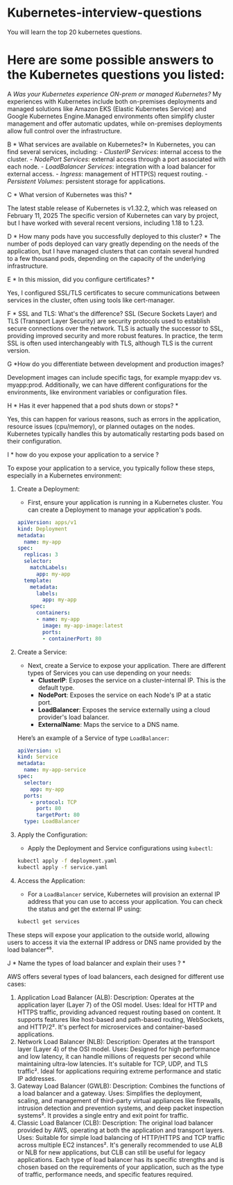 # Kubernetes-interview-questions
You will learn the top 20 kubernetes questions.
# Here are some possible answers to the Kubernetes questions you listed:
A *Was your Kubernetes experience ON-prem or managed Kubernetes?*
 My experiences with Kubernetes include both on-premises deployments and managed solutions like Amazon EKS (Elastic Kubernetes Service) and Google Kubernetes Engine.Managed environments often simplify cluster management and offer automatic updates, while on-premises deployments allow full control over the infrastructure.

B * What services are available on Kubernetes?*
In Kubernetes, you can find several services, including: - *ClusterIP Services*: internal access to the cluster. - *NodePort Services*: external access through a port associated with each node. - *LoadBalancer Services*: integration with a load balancer for external access. - *Ingress*: management of HTTP(S) request routing. - *Persistent Volumes*: persistent storage for applications.

 C *  What version of Kubernetes was this? *

 The latest stable release of Kubernetes is v1.32.2, which was released on February 11, 2025
 The specific version of Kubernetes can vary by project, but I have worked with several recent
versions, including 1.18 to 1.23.

D *  How many pods have you successfully deployed to this cluster? *
The number of pods deployed can vary greatly depending on the needs of the application,
but I have managed clusters that can contain several hundred to a few thousand pods,
depending on the capacity of the underlying infrastructure.

E *  In this mission, did you configure certificates? *

Yes, I configured SSL/TLS certificates to secure communications between services
in the cluster, often using tools like cert-manager.

F *  SSL and TLS: What's the difference?
SSL (Secure Sockets Layer) and TLS (Transport Layer Security) are security protocols
used to establish secure connections over the network. TLS is actually the successor to SSL,
providing improved security and more robust features. In practice, the term SSL
is often used interchangeably with TLS, although TLS is the current version.

G *How do you differentiate between development and production images?

Development images can include specific tags, for example myapp:dev
vs. myapp:prod. Additionally, we can have different configurations for the
environments, like environment variables or configuration files.

H * Has it ever happened that a pod shuts down or stops? *

Yes, this can happen for various reasons, such as errors in the application,
resource issues (cpu/memory), or planned outages on the nodes. Kubernetes typically handles this by automatically restarting pods based on
their configuration.

I * how  do you expose your  application to a service ?

To expose your application to a service, you typically follow these steps, especially in a Kubernetes environment:

1. Create a Deployment:
   - First, ensure your application is running in a Kubernetes cluster. You can create a Deployment to manage your application's pods.
   ```yaml
   apiVersion: apps/v1
   kind: Deployment
   metadata:
     name: my-app
   spec:
     replicas: 3
     selector:
       matchLabels:
         app: my-app
     template:
       metadata:
         labels:
           app: my-app
       spec:
         containers:
         - name: my-app
           image: my-app-image:latest
           ports:
           - containerPort: 80
   ```

2. Create a Service:
   - Next, create a Service to expose your application. There are different types of Services you can use depending on your needs:
     - **ClusterIP**: Exposes the service on a cluster-internal IP. This is the default type.
     - **NodePort**: Exposes the service on each Node's IP at a static port.
     - **LoadBalancer**: Exposes the service externally using a cloud provider's load balancer.
     - **ExternalName**: Maps the service to a DNS name.

   Here’s an example of a Service of type `LoadBalancer`:
   ```yaml
   apiVersion: v1
   kind: Service
   metadata:
     name: my-app-service
   spec:
     selector:
       app: my-app
     ports:
       - protocol: TCP
         port: 80
         targetPort: 80
     type: LoadBalancer
   ```

3. Apply the Configuration:
   - Apply the Deployment and Service configurations using `kubectl`:
   ```sh
   kubectl apply -f deployment.yaml
   kubectl apply -f service.yaml
   ```

4. Access the Application:
   - For a `LoadBalancer` service, Kubernetes will provision an external IP address that you can use to access your application. You can check the status and get the external IP using:
   ```sh
   kubectl get services
   ```

These steps will expose your application to the outside world, allowing users to access it via the external IP address or DNS name provided by the load balancer⁴⁵.


J * Name the types of load balancer and explain their uses ? *

AWS offers several types of load balancers, each designed for different use cases:
1. Application Load Balancer (ALB):
   Description: Operates at the application layer (Layer 7) of the OSI model.
   Uses: Ideal for HTTP and HTTPS traffic, providing advanced request routing based on content. It supports features like host-based and path-based routing, WebSockets, and HTTP/2². It's perfect for microservices and container-based applications.
2. Network Load Balancer (NLB):
     Description: Operates at the transport layer (Layer 4) of the OSI model.
     Uses: Designed for high performance and low latency, it can handle millions of requests per second while maintaining ultra-low latencies. It's suitable for TCP, UDP, and TLS traffic². Ideal for applications requiring extreme performance and static IP addresses.
3. Gateway Load Balancer (GWLB):
     Description: Combines the functions of a load balancer and a gateway.
     Uses: Simplifies the deployment, scaling, and management of third-party virtual appliances like firewalls, intrusion detection and prevention systems, and deep packet inspection systems². It provides a single entry and exit point for traffic.
4. Classic Load Balancer (CLB):
   Description: The original load balancer provided by AWS, operating at both the application and transport layers.
   Uses: Suitable for simple load balancing of HTTP/HTTPS and TCP traffic across multiple EC2 instances². It's generally recommended to use ALB or NLB for new applications, but CLB can still be useful for legacy applications.
Each type of load balancer has its specific strengths and is chosen based on the requirements of your application, such as the type of traffic, performance needs, and specific features required.





